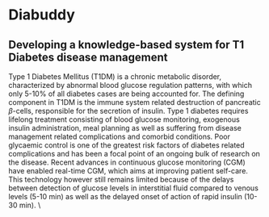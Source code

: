 # Diabuddy
## Developing a knowledge-based system for T1 Diabetes disease management


Type 1 Diabetes Mellitus (T1DM) is a chronic metabolic disorder, characterized by abnormal blood glucose regulation patterns, with which only 5-10\% of all diabetes cases are being accounted for. The defining component in T1DM is the immune system related destruction of pancreatic $\beta$-cells, responsible for the secretion of insulin. Type 1 diabetes requires lifelong treatment consisting of blood glucose monitoring, exogenous insulin administration, meal planning as well as suffering from disease management related complications and comorbid conditions. Poor glycaemic control is one of the greatest risk factors of diabetes related complications and has been a focal point of an ongoing bulk of research on the disease. Recent advances in continuous glucose monitoring (CGM) have enabled real-time CGM, which aims at improving patient self-care. This technology however still remains limited because of the delays between detection of glucose levels in interstitial fluid compared to venous levels (5-10 min) as well as the delayed onset of action of rapid insulin (10-30 min). \\